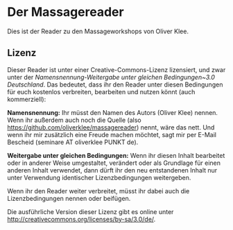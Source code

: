 Der Massagereader
=================

Dies ist der Reader zu den Massageworkshops von Oliver Klee.

Lizenz
------

Dieser Reader ist unter einer Creative-Commons-Lizenz lizensiert, und zwar unter der *Namensnennung-Weitergabe unter gleichen Bedingungen~3.0 Deutschland*. Das bedeutet, dass ihr den Reader unter diesen Bedingungen für euch kostenlos verbreiten, bearbeiten und nutzen könnt (auch kommerziell):

**Namensnennung:** Ihr müsst den Namen des Autors (Oliver Klee) nennen. Wenn ihr außerdem auch noch die Quelle (also https://github.com/oliverklee/massagereader) nennt, wäre das nett. Und wenn ihr mir zusätzlich eine Freude machen möchtet, sagt mir per E-Mail Bescheid (seminare AT oliverklee PUNKT de).

**Weitergabe unter gleichen Bedingungen:** Wenn ihr diesen Inhalt bearbeitet oder in anderer Weise umgestaltet, verändert oder als Grundlage für einen anderen Inhalt verwendet, dann dürft ihr den neu entstandenen Inhalt nur unter Verwendung identischer Lizenzbedingungen weitergeben.

Wenn ihr den Reader weiter verbreitet, müsst ihr dabei auch die Lizenzbedingungen nennen oder beifügen.

Die ausführliche Version dieser Lizenz gibt es online unter <http://creativecommons.org/licenses/by-sa/3.0/de/>.
